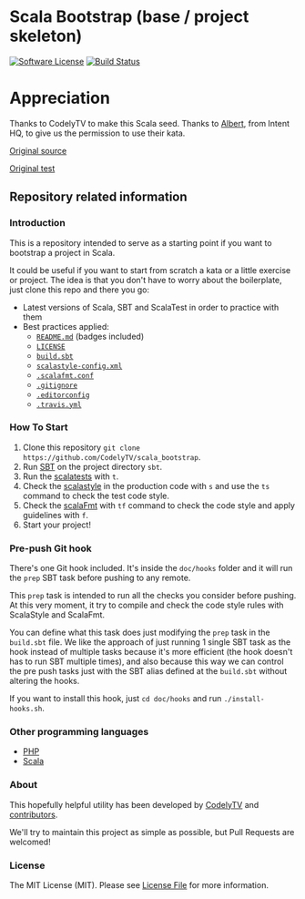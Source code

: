 # Scala Bootstrap (base / project skeleton)
 
[![Software License][ico-license]][link-license]
[![Build Status][ico-travis]][link-travis]

# Appreciation

Thanks to CodelyTV to make this Scala seed.
Thanks to [Albert][link-to-albert], from Intent HQ, to give us the permission to use their kata.

[Original source][link-to-intenthq-kata-src]

[Original test][link-to-intenthq-kata-test]


## Repository related information
 
### Introduction 

This is a repository intended to serve as a starting point if you want to bootstrap a project in Scala.
 
It could be useful if you want to start from scratch a kata or a little exercise or project. The idea is that you don't have to worry about the boilerplate, just clone this repo and there you go:
* Latest versions of Scala, SBT and ScalaTest in order to practice with them
* Best practices applied:
  * [`README.md`][link-readme] (badges included)
  * [`LICENSE`][link-license]
  * [`build.sbt`][link-build-sbt]
  * [`scalastyle-config.xml`][link-scalastyle-config]
  * [`.scalafmt.conf`][link-scalafmt-config]
  * [`.gitignore`][link-gitignore]
  * [`.editorconfig`][link-editorconfig]
  * [`.travis.yml`][link-travis-yml]

### How To Start

1. Clone this repository `git clone https://github.com/CodelyTV/scala_bootstrap`.
2. Run [SBT](http://www.scala-sbt.org/) on the project directory `sbt`.
3. Run the [scalatests](http://www.scalatest.org/) with `t`.
4. Check the [scalastyle](http://www.scalastyle.org/) in the production code with `s` and use the `ts` command to check the test code style.
5. Check the [scalaFmt](http://scalafmt.org) with `tf` command to check the code style and apply guidelines with `f`.
6. Start your project!

### Pre-push Git hook

There's one Git hook included. It's inside the `doc/hooks` folder and it will run the `prep` SBT task before pushing to any remote.

This `prep` task is intended to run all the checks you consider before pushing. At this very moment, it try to compile and check the code style rules with ScalaStyle and ScalaFmt.
 
You can define what this task does just modifying the `prep` task in the `build.sbt` file. We like the approach of just running 1 single SBT task as the hook instead of multiple tasks because it's more efficient (the hook doesn't has to run SBT multiple times), and also because this way we can control the pre push tasks just with the SBT alias defined at the `build.sbt` without altering the hooks.
 
If you want to install this hook, just `cd doc/hooks` and run `./install-hooks.sh`.

### Other programming languages

* [PHP](https://github.com/CodelyTV/php-bootstrap)
* [Scala](https://github.com/CodelyTV/scala_bootstrap)

### About

This hopefully helpful utility has been developed by [CodelyTV][link-author] and [contributors][link-contributors].

We'll try to maintain this project as simple as possible, but Pull Requests are welcomed!

### License

The MIT License (MIT). Please see [License File][link-license] for more information.

[ico-license]: https://img.shields.io/badge/license-MIT-brightgreen.svg?style=flat-square
[ico-travis]: https://img.shields.io/travis/CodelyTV/scala_bootstrap/master.svg?style=flat-square

[link-license]: LICENSE
[link-travis]: https://travis-ci.org/CodelyTV/scala_bootstrap
[link-readme]: README.md
[link-build-sbt]: build.sbt
[link-scalastyle-config]: scalastyle-config.xml
[link-scalafmt-config]: .scalafmt.conf
[link-gitignore]: .gitignore
[link-editorconfig]: .editorconfig    
[link-travis-yml]: .travis.yml           
[link-author]: https://github.com/CodelyTV
[link-contributors]: ../../contributors
[link-to-intenthq-kata-src]: https://github.com/intenthq/code-challenges/blob/master/java_scala/src/main/scala/com/intenthq/challenge/SEnigma.scala
[link-to-intenthq-kata-test]: https://github.com/intenthq/code-challenges/blob/master/java_scala/src/test/scala/com/intenthq/challenge/SEnigmaSpec.scala
[link-to-albert]: https://github.com/albertpastrana
